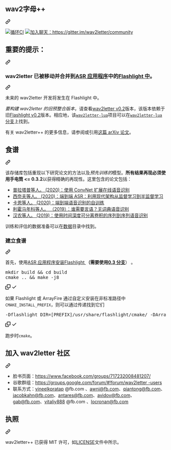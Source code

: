 <div class="Box-sc-g0xbh4-0 bJMeLZ js-snippet-clipboard-copy-unpositioned" data-hpc="true"><article class="markdown-body entry-content container-lg" itemprop="text"><div class="markdown-heading" dir="auto"><h1 tabindex="-1" class="heading-element" dir="auto"><font style="vertical-align: inherit;"><font style="vertical-align: inherit;">wav2字母++</font></font></h1><a id="user-content-wav2letter" class="anchor" aria-label="永久链接：wav2letter++" href="#wav2letter"><svg class="octicon octicon-link" viewBox="0 0 16 16" version="1.1" width="16" height="16" aria-hidden="true"><path d="m7.775 3.275 1.25-1.25a3.5 3.5 0 1 1 4.95 4.95l-2.5 2.5a3.5 3.5 0 0 1-4.95 0 .751.751 0 0 1 .018-1.042.751.751 0 0 1 1.042-.018 1.998 1.998 0 0 0 2.83 0l2.5-2.5a2.002 2.002 0 0 0-2.83-2.83l-1.25 1.25a.751.751 0 0 1-1.042-.018.751.751 0 0 1-.018-1.042Zm-4.69 9.64a1.998 1.998 0 0 0 2.83 0l1.25-1.25a.751.751 0 0 1 1.042.018.751.751 0 0 1 .018 1.042l-1.25 1.25a3.5 3.5 0 1 1-4.95-4.95l2.5-2.5a3.5 3.5 0 0 1 4.95 0 .751.751 0 0 1-.018 1.042.751.751 0 0 1-1.042.018 1.998 1.998 0 0 0-2.83 0l-2.5 2.5a1.998 1.998 0 0 0 0 2.83Z"></path></svg></a></div>
<p dir="auto"><a href="https://app.circleci.com/pipelines/github/flashlight/wav2letter" rel="nofollow"><img src="https://camo.githubusercontent.com/163d50bbfa640d0d1b57103185acc03b68c0ea75aacdcc503b1f4e7ebf0c4cab/68747470733a2f2f636972636c6563692e636f6d2f67682f666c6173686c696768742f776176326c65747465722e7376673f7374796c653d737667" alt="循环CI" data-canonical-src="https://circleci.com/gh/flashlight/wav2letter.svg?style=svg" style="max-width: 100%;"></a>
<a href="https://gitter.im/wav2letter/community?utm_source=badge&amp;utm_medium=badge&amp;utm_campaign=pr-badge&amp;utm_content=badge" rel="nofollow"><img src="https://camo.githubusercontent.com/7ac72a9aab5efa8f13ddf9c456bd9e2b1e829b1dedec7a9fadfdc2ee8f7414b3/68747470733a2f2f6261646765732e6769747465722e696d2f776176326c65747465722f636f6d6d756e6974792e737667" alt="加入聊天：https://gitter.im/wav2letter/community" data-canonical-src="https://badges.gitter.im/wav2letter/community.svg" style="max-width: 100%;"></a></p>
<div class="markdown-heading" dir="auto"><h2 tabindex="-1" class="heading-element" dir="auto"><font style="vertical-align: inherit;"><font style="vertical-align: inherit;">重要的提示：</font></font></h2><a id="user-content-important-note" class="anchor" aria-label="永久链接： 重要提示：" href="#important-note"><svg class="octicon octicon-link" viewBox="0 0 16 16" version="1.1" width="16" height="16" aria-hidden="true"><path d="m7.775 3.275 1.25-1.25a3.5 3.5 0 1 1 4.95 4.95l-2.5 2.5a3.5 3.5 0 0 1-4.95 0 .751.751 0 0 1 .018-1.042.751.751 0 0 1 1.042-.018 1.998 1.998 0 0 0 2.83 0l2.5-2.5a2.002 2.002 0 0 0-2.83-2.83l-1.25 1.25a.751.751 0 0 1-1.042-.018.751.751 0 0 1-.018-1.042Zm-4.69 9.64a1.998 1.998 0 0 0 2.83 0l1.25-1.25a.751.751 0 0 1 1.042.018.751.751 0 0 1 .018 1.042l-1.25 1.25a3.5 3.5 0 1 1-4.95-4.95l2.5-2.5a3.5 3.5 0 0 1 4.95 0 .751.751 0 0 1-.018 1.042.751.751 0 0 1-1.042.018 1.998 1.998 0 0 0-2.83 0l-2.5 2.5a1.998 1.998 0 0 0 0 2.83Z"></path></svg></a></div>
<div class="markdown-heading" dir="auto"><h3 tabindex="-1" class="heading-element" dir="auto"><font style="vertical-align: inherit;"><font style="vertical-align: inherit;">wav2letter 已被移动并合并到</font><a href="https://github.com/flashlight/flashlight/tree/master/flashlight/app/asr"><font style="vertical-align: inherit;">ASR 应用程序</font></a><font style="vertical-align: inherit;">中的</font></font><a href="https://github.com/flashlight/flashlight"><font style="vertical-align: inherit;"><font style="vertical-align: inherit;">Flashlight 中</font></font></a><font style="vertical-align: inherit;"><font style="vertical-align: inherit;">。</font></font><a href="https://github.com/flashlight/flashlight/tree/master/flashlight/app/asr"><font style="vertical-align: inherit;"></font></a><font style="vertical-align: inherit;"></font></h3><a id="user-content-wav2letter-has-been-moved-and-consolidated-into-flashlight-in-the-asr-application" class="anchor" aria-label="永久链接：wav2letter 已被移动并合并到 ASR 应用程序中的 Flashlight 中。" href="#wav2letter-has-been-moved-and-consolidated-into-flashlight-in-the-asr-application"><svg class="octicon octicon-link" viewBox="0 0 16 16" version="1.1" width="16" height="16" aria-hidden="true"><path d="m7.775 3.275 1.25-1.25a3.5 3.5 0 1 1 4.95 4.95l-2.5 2.5a3.5 3.5 0 0 1-4.95 0 .751.751 0 0 1 .018-1.042.751.751 0 0 1 1.042-.018 1.998 1.998 0 0 0 2.83 0l2.5-2.5a2.002 2.002 0 0 0-2.83-2.83l-1.25 1.25a.751.751 0 0 1-1.042-.018.751.751 0 0 1-.018-1.042Zm-4.69 9.64a1.998 1.998 0 0 0 2.83 0l1.25-1.25a.751.751 0 0 1 1.042.018.751.751 0 0 1 .018 1.042l-1.25 1.25a3.5 3.5 0 1 1-4.95-4.95l2.5-2.5a3.5 3.5 0 0 1 4.95 0 .751.751 0 0 1-.018 1.042.751.751 0 0 1-1.042.018 1.998 1.998 0 0 0-2.83 0l-2.5 2.5a1.998 1.998 0 0 0 0 2.83Z"></path></svg></a></div>
<p dir="auto"><font style="vertical-align: inherit;"><font style="vertical-align: inherit;">未来的 wav2letter 开发将发生在 Flashlight 中。</font></font></p>
<p dir="auto"><em><font style="vertical-align: inherit;"><font style="vertical-align: inherit;">要构建 wav2letter 的旧预整合版本</font></font></em><font style="vertical-align: inherit;"><font style="vertical-align: inherit;">，请查看</font></font><a href="https://github.com/flashlight/wav2letter/releases/tag/v0.2"><font style="vertical-align: inherit;"><font style="vertical-align: inherit;">wav2letter v0.2</font></font></a><font style="vertical-align: inherit;"><font style="vertical-align: inherit;">版本，该版本依赖于旧</font></font><a href="https://github.com/flashlight/flashlight/releases/tag/v0.2"><font style="vertical-align: inherit;"><font style="vertical-align: inherit;">Flashlight v0.2</font></font></a><font style="vertical-align: inherit;"><font style="vertical-align: inherit;">版本。相应地，</font><font style="vertical-align: inherit;">该</font></font><a href="https://github.com/flashlight/wav2letter/tree/wav2letter-lua"><code>wav2letter-lua</code></a><font style="vertical-align: inherit;"><font style="vertical-align: inherit;">项目可以在</font></font><a href="https://github.com/flashlight/wav2letter/tree/wav2letter-lua"><code>wav2letter-lua</code><font style="vertical-align: inherit;"><font style="vertical-align: inherit;">分支</font></font></a><font style="vertical-align: inherit;"><font style="vertical-align: inherit;">上找到。</font></font></p>
<p dir="auto"><font style="vertical-align: inherit;"><font style="vertical-align: inherit;">有关 wav2letter++ 的更多信息，请参阅或引用</font></font><a href="https://arxiv.org/abs/1812.07625" rel="nofollow"><font style="vertical-align: inherit;"><font style="vertical-align: inherit;">这篇 arXiv 论文</font></font></a><font style="vertical-align: inherit;"><font style="vertical-align: inherit;">。</font></font></p>
<div class="markdown-heading" dir="auto"><h2 tabindex="-1" class="heading-element" dir="auto"><font style="vertical-align: inherit;"><font style="vertical-align: inherit;">食谱</font></font></h2><a id="user-content-recipes" class="anchor" aria-label="永久链接：食谱" href="#recipes"><svg class="octicon octicon-link" viewBox="0 0 16 16" version="1.1" width="16" height="16" aria-hidden="true"><path d="m7.775 3.275 1.25-1.25a3.5 3.5 0 1 1 4.95 4.95l-2.5 2.5a3.5 3.5 0 0 1-4.95 0 .751.751 0 0 1 .018-1.042.751.751 0 0 1 1.042-.018 1.998 1.998 0 0 0 2.83 0l2.5-2.5a2.002 2.002 0 0 0-2.83-2.83l-1.25 1.25a.751.751 0 0 1-1.042-.018.751.751 0 0 1-.018-1.042Zm-4.69 9.64a1.998 1.998 0 0 0 2.83 0l1.25-1.25a.751.751 0 0 1 1.042.018.751.751 0 0 1 .018 1.042l-1.25 1.25a3.5 3.5 0 1 1-4.95-4.95l2.5-2.5a3.5 3.5 0 0 1 4.95 0 .751.751 0 0 1-.018 1.042.751.751 0 0 1-1.042.018 1.998 1.998 0 0 0-2.83 0l-2.5 2.5a1.998 1.998 0 0 0 0 2.83Z"></path></svg></a></div>
<p dir="auto"><font style="vertical-align: inherit;"><font style="vertical-align: inherit;">该存储库包括重现以下研究论文的方法以及</font></font><em><font style="vertical-align: inherit;"><font style="vertical-align: inherit;">预先训练的</font></font></em><font style="vertical-align: inherit;"><font style="vertical-align: inherit;">模型。</font></font><strong><font style="vertical-align: inherit;"><font style="vertical-align: inherit;">所有结果再现必须使用手电筒 &lt;= 0.3.2</font></font></strong><font style="vertical-align: inherit;"><font style="vertical-align: inherit;">以获得精确的再现性。这里包含的论文包括：</font></font></p>
<ul dir="auto">
<li><a href="/flashlight/wav2letter/blob/main/recipes/streaming_convnets"><font style="vertical-align: inherit;"><font style="vertical-align: inherit;">普拉塔普等人。 (2020)：使用 ConvNet 扩展在线语音识别</font></font></a></li>
<li><a href="/flashlight/wav2letter/blob/main/recipes/sota/2019"><font style="vertical-align: inherit;"><font style="vertical-align: inherit;">西奈夫等人。 (2020)：端到端 ASR：利用现代架构从监督学习到半监督学习</font></font></a></li>
<li><a href="/flashlight/wav2letter/blob/main/recipes/self_training"><font style="vertical-align: inherit;"><font style="vertical-align: inherit;">卡恩等人。 (2020)：端到端语音识别的自训练</font></font></a></li>
<li><a href="/flashlight/wav2letter/blob/main/recipes/lexicon_free"><font style="vertical-align: inherit;"><font style="vertical-align: inherit;">利霍马年科等人。 （2019）：谁需要言语？无词典语音识别</font></font></a></li>
<li><a href="/flashlight/wav2letter/blob/main/recipes/seq2seq_tds"><font style="vertical-align: inherit;"><font style="vertical-align: inherit;">汉农等人。 (2019)：使用时间深度可分离卷积的序列到序列语音识别</font></font></a></li>
</ul>
<p dir="auto"><font style="vertical-align: inherit;"><font style="vertical-align: inherit;">训练和评估的数据准备可以在</font></font><a href="/flashlight/wav2letter/blob/main/data"><font style="vertical-align: inherit;"><font style="vertical-align: inherit;">数据</font></font></a><font style="vertical-align: inherit;"><font style="vertical-align: inherit;">目录中找到。</font></font></p>
<div class="markdown-heading" dir="auto"><h3 tabindex="-1" class="heading-element" dir="auto"><font style="vertical-align: inherit;"><font style="vertical-align: inherit;">建立食谱</font></font></h3><a id="user-content-building-the-recipes" class="anchor" aria-label="永久链接：构建食谱" href="#building-the-recipes"><svg class="octicon octicon-link" viewBox="0 0 16 16" version="1.1" width="16" height="16" aria-hidden="true"><path d="m7.775 3.275 1.25-1.25a3.5 3.5 0 1 1 4.95 4.95l-2.5 2.5a3.5 3.5 0 0 1-4.95 0 .751.751 0 0 1 .018-1.042.751.751 0 0 1 1.042-.018 1.998 1.998 0 0 0 2.83 0l2.5-2.5a2.002 2.002 0 0 0-2.83-2.83l-1.25 1.25a.751.751 0 0 1-1.042-.018.751.751 0 0 1-.018-1.042Zm-4.69 9.64a1.998 1.998 0 0 0 2.83 0l1.25-1.25a.751.751 0 0 1 1.042.018.751.751 0 0 1 .018 1.042l-1.25 1.25a3.5 3.5 0 1 1-4.95-4.95l2.5-2.5a3.5 3.5 0 0 1 4.95 0 .751.751 0 0 1-.018 1.042.751.751 0 0 1-1.042.018 1.998 1.998 0 0 0-2.83 0l-2.5 2.5a1.998 1.998 0 0 0 0 2.83Z"></path></svg></a></div>
<p dir="auto"><font style="vertical-align: inherit;"><font style="vertical-align: inherit;">首先，</font><font style="vertical-align: inherit;">使用</font><a href="https://github.com/flashlight/flashlight/tree/master/flashlight/app/asr"><font style="vertical-align: inherit;">ASR 应用程序安装</font></a></font><a href="https://github.com/flashlight/flashlight/tree/0.3"><font style="vertical-align: inherit;"><font style="vertical-align: inherit;">Flashlight </font></font></a> <strong><font style="vertical-align: inherit;"><font style="vertical-align: inherit;">（</font><font style="vertical-align: inherit;">需要使用</font></font><a href="https://github.com/flashlight/flashlight/tree/0.3"><font style="vertical-align: inherit;"><font style="vertical-align: inherit;">0.3 分支</font></font></a><font style="vertical-align: inherit;"></font></strong><font style="vertical-align: inherit;"><font style="vertical-align: inherit;">） 。</font></font><a href="https://github.com/flashlight/flashlight/tree/master/flashlight/app/asr"><font style="vertical-align: inherit;"></font></a><font style="vertical-align: inherit;"></font></p>
<div class="highlight highlight-source-shell notranslate position-relative overflow-auto" dir="auto"><pre>mkdir build <span class="pl-k">&amp;&amp;</span> <span class="pl-c1">cd</span> build
cmake .. <span class="pl-k">&amp;&amp;</span> make -j8</pre><div class="zeroclipboard-container">
    <clipboard-copy aria-label="Copy" class="ClipboardButton btn btn-invisible js-clipboard-copy m-2 p-0 tooltipped-no-delay d-flex flex-justify-center flex-items-center" data-copy-feedback="Copied!" data-tooltip-direction="w" value="mkdir build &amp;&amp; cd build
cmake .. &amp;&amp; make -j8" tabindex="0" role="button">
      <svg aria-hidden="true" height="16" viewBox="0 0 16 16" version="1.1" width="16" data-view-component="true" class="octicon octicon-copy js-clipboard-copy-icon">
    <path d="M0 6.75C0 5.784.784 5 1.75 5h1.5a.75.75 0 0 1 0 1.5h-1.5a.25.25 0 0 0-.25.25v7.5c0 .138.112.25.25.25h7.5a.25.25 0 0 0 .25-.25v-1.5a.75.75 0 0 1 1.5 0v1.5A1.75 1.75 0 0 1 9.25 16h-7.5A1.75 1.75 0 0 1 0 14.25Z"></path><path d="M5 1.75C5 .784 5.784 0 6.75 0h7.5C15.216 0 16 .784 16 1.75v7.5A1.75 1.75 0 0 1 14.25 11h-7.5A1.75 1.75 0 0 1 5 9.25Zm1.75-.25a.25.25 0 0 0-.25.25v7.5c0 .138.112.25.25.25h7.5a.25.25 0 0 0 .25-.25v-7.5a.25.25 0 0 0-.25-.25Z"></path>
</svg>
      <svg aria-hidden="true" height="16" viewBox="0 0 16 16" version="1.1" width="16" data-view-component="true" class="octicon octicon-check js-clipboard-check-icon color-fg-success d-none">
    <path d="M13.78 4.22a.75.75 0 0 1 0 1.06l-7.25 7.25a.75.75 0 0 1-1.06 0L2.22 9.28a.751.751 0 0 1 .018-1.042.751.751 0 0 1 1.042-.018L6 10.94l6.72-6.72a.75.75 0 0 1 1.06 0Z"></path>
</svg>
    </clipboard-copy>
  </div></div>
<p dir="auto"><font style="vertical-align: inherit;"><font style="vertical-align: inherit;">如果 Flashlight 或 ArrayFire 通过自定义安装在非标准路径中</font></font><code>CMAKE_INSTALL_PREFIX</code><font style="vertical-align: inherit;"><font style="vertical-align: inherit;">，则可以通过传递找到它们</font></font></p>
<div class="highlight highlight-source-shell notranslate position-relative overflow-auto" dir="auto"><pre>-Dflashlight_DIR=[PREFIX]/usr/share/flashlight/cmake/ -DArrayFire_DIR=[PREFIX]/usr/share/ArrayFire/cmake</pre><div class="zeroclipboard-container">
    <clipboard-copy aria-label="Copy" class="ClipboardButton btn btn-invisible js-clipboard-copy m-2 p-0 tooltipped-no-delay d-flex flex-justify-center flex-items-center" data-copy-feedback="Copied!" data-tooltip-direction="w" value="-Dflashlight_DIR=[PREFIX]/usr/share/flashlight/cmake/ -DArrayFire_DIR=[PREFIX]/usr/share/ArrayFire/cmake" tabindex="0" role="button">
      <svg aria-hidden="true" height="16" viewBox="0 0 16 16" version="1.1" width="16" data-view-component="true" class="octicon octicon-copy js-clipboard-copy-icon">
    <path d="M0 6.75C0 5.784.784 5 1.75 5h1.5a.75.75 0 0 1 0 1.5h-1.5a.25.25 0 0 0-.25.25v7.5c0 .138.112.25.25.25h7.5a.25.25 0 0 0 .25-.25v-1.5a.75.75 0 0 1 1.5 0v1.5A1.75 1.75 0 0 1 9.25 16h-7.5A1.75 1.75 0 0 1 0 14.25Z"></path><path d="M5 1.75C5 .784 5.784 0 6.75 0h7.5C15.216 0 16 .784 16 1.75v7.5A1.75 1.75 0 0 1 14.25 11h-7.5A1.75 1.75 0 0 1 5 9.25Zm1.75-.25a.25.25 0 0 0-.25.25v7.5c0 .138.112.25.25.25h7.5a.25.25 0 0 0 .25-.25v-7.5a.25.25 0 0 0-.25-.25Z"></path>
</svg>
      <svg aria-hidden="true" height="16" viewBox="0 0 16 16" version="1.1" width="16" data-view-component="true" class="octicon octicon-check js-clipboard-check-icon color-fg-success d-none">
    <path d="M13.78 4.22a.75.75 0 0 1 0 1.06l-7.25 7.25a.75.75 0 0 1-1.06 0L2.22 9.28a.751.751 0 0 1 .018-1.042.751.751 0 0 1 1.042-.018L6 10.94l6.72-6.72a.75.75 0 0 1 1.06 0Z"></path>
</svg>
    </clipboard-copy>
  </div></div>
<p dir="auto"><font style="vertical-align: inherit;"><font style="vertical-align: inherit;">跑步时</font></font><code>cmake</code><font style="vertical-align: inherit;"><font style="vertical-align: inherit;">。</font></font></p>
<div class="markdown-heading" dir="auto"><h2 tabindex="-1" class="heading-element" dir="auto"><font style="vertical-align: inherit;"><font style="vertical-align: inherit;">加入 wav2letter 社区</font></font></h2><a id="user-content-join-the-wav2letter-community" class="anchor" aria-label="永久链接：加入 wav2letter 社区" href="#join-the-wav2letter-community"><svg class="octicon octicon-link" viewBox="0 0 16 16" version="1.1" width="16" height="16" aria-hidden="true"><path d="m7.775 3.275 1.25-1.25a3.5 3.5 0 1 1 4.95 4.95l-2.5 2.5a3.5 3.5 0 0 1-4.95 0 .751.751 0 0 1 .018-1.042.751.751 0 0 1 1.042-.018 1.998 1.998 0 0 0 2.83 0l2.5-2.5a2.002 2.002 0 0 0-2.83-2.83l-1.25 1.25a.751.751 0 0 1-1.042-.018.751.751 0 0 1-.018-1.042Zm-4.69 9.64a1.998 1.998 0 0 0 2.83 0l1.25-1.25a.751.751 0 0 1 1.042.018.751.751 0 0 1 .018 1.042l-1.25 1.25a3.5 3.5 0 1 1-4.95-4.95l2.5-2.5a3.5 3.5 0 0 1 4.95 0 .751.751 0 0 1-.018 1.042.751.751 0 0 1-1.042.018 1.998 1.998 0 0 0-2.83 0l-2.5 2.5a1.998 1.998 0 0 0 0 2.83Z"></path></svg></a></div>
<ul dir="auto">
<li><font style="vertical-align: inherit;"><font style="vertical-align: inherit;">脸书页面：</font></font><a href="https://www.facebook.com/groups/717232008481207/" rel="nofollow"><font style="vertical-align: inherit;"><font style="vertical-align: inherit;">https://www.facebook.com/groups/717232008481207/</font></font></a></li>
<li><font style="vertical-align: inherit;"><font style="vertical-align: inherit;">谷歌群组：</font></font><a href="https://groups.google.com/forum/#!forum/wav2letter-users" rel="nofollow"><font style="vertical-align: inherit;"><font style="vertical-align: inherit;">https://groups.google.com/forum/#!forum/wav2letter -users</font></font></a></li>
<li><font style="vertical-align: inherit;"><font style="vertical-align: inherit;">联系方式：</font></font><a href="mailto:vineelkpratap@fb.com"><font style="vertical-align: inherit;"><font style="vertical-align: inherit;">vineelkpratap</font></font></a><font style="vertical-align: inherit;"><font style="vertical-align: inherit;"> @fb.com 、</font></font><a href="mailto:awni@fb.com"><font style="vertical-align: inherit;"><font style="vertical-align: inherit;">awni@fb.com</font></font></a><font style="vertical-align: inherit;"><font style="vertical-align: inherit;">、</font></font><a href="mailto:qiantong@fb.com"><font style="vertical-align: inherit;"><font style="vertical-align: inherit;">qiantong@fb.com</font></font></a><font style="vertical-align: inherit;"><font style="vertical-align: inherit;">、</font></font><a href="mailto:jacobkahn@fb.com"><font style="vertical-align: inherit;"><font style="vertical-align: inherit;">jacobkahn@fb.com</font></font></a><font style="vertical-align: inherit;"><font style="vertical-align: inherit;">、</font></font><a href="mailto:antares@fb.com"><font style="vertical-align: inherit;"><font style="vertical-align: inherit;">antares@fb.com</font></font></a><font style="vertical-align: inherit;"><font style="vertical-align: inherit;">、</font></font><a href="mailto:avidov@fb.com"><font style="vertical-align: inherit;"><font style="vertical-align: inherit;">avidov@fb.com</font></font></a><font style="vertical-align: inherit;"><font style="vertical-align: inherit;">、</font></font><a href="mailto:gab@fb.com"><font style="vertical-align: inherit;"><font style="vertical-align: inherit;">gab@fb.com</font></font></a><font style="vertical-align: inherit;"><font style="vertical-align: inherit;">、</font></font><a href="mailto:vitaliy888@fb.com"><font style="vertical-align: inherit;"><font style="vertical-align: inherit;">vitaliy888</font></font></a><font style="vertical-align: inherit;"><font style="vertical-align: inherit;"> @fb.com 、</font></font><a href="mailto:locronan@fb.com"><font style="vertical-align: inherit;"><font style="vertical-align: inherit;">locronan@fb.com</font></font></a></li>
</ul>
<div class="markdown-heading" dir="auto"><h2 tabindex="-1" class="heading-element" dir="auto"><font style="vertical-align: inherit;"><font style="vertical-align: inherit;">执照</font></font></h2><a id="user-content-license" class="anchor" aria-label="永久链接：许可证" href="#license"><svg class="octicon octicon-link" viewBox="0 0 16 16" version="1.1" width="16" height="16" aria-hidden="true"><path d="m7.775 3.275 1.25-1.25a3.5 3.5 0 1 1 4.95 4.95l-2.5 2.5a3.5 3.5 0 0 1-4.95 0 .751.751 0 0 1 .018-1.042.751.751 0 0 1 1.042-.018 1.998 1.998 0 0 0 2.83 0l2.5-2.5a2.002 2.002 0 0 0-2.83-2.83l-1.25 1.25a.751.751 0 0 1-1.042-.018.751.751 0 0 1-.018-1.042Zm-4.69 9.64a1.998 1.998 0 0 0 2.83 0l1.25-1.25a.751.751 0 0 1 1.042.018.751.751 0 0 1 .018 1.042l-1.25 1.25a3.5 3.5 0 1 1-4.95-4.95l2.5-2.5a3.5 3.5 0 0 1 4.95 0 .751.751 0 0 1-.018 1.042.751.751 0 0 1-1.042.018 1.998 1.998 0 0 0-2.83 0l-2.5 2.5a1.998 1.998 0 0 0 0 2.83Z"></path></svg></a></div>
<p dir="auto"><font style="vertical-align: inherit;"><font style="vertical-align: inherit;">wav2letter++ 已获得 MIT 许可，如</font></font><a href="/flashlight/wav2letter/blob/main/LICENSE"><font style="vertical-align: inherit;"><font style="vertical-align: inherit;">LICENSE</font></font></a><font style="vertical-align: inherit;"><font style="vertical-align: inherit;">文件中所示。</font></font></p>
</article></div>
